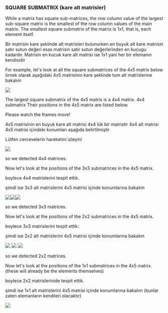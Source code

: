 ### SQUARE SUBMATRIX (kare alt matrisler)

While a matrix has square sub-matrices, the row column value of the largest sub-square matrix is the smallest of the row column values of the main matrix.
The smallest square submatrix of the matrix is 1x1, that is, each element itself.

Bir matrisin kare şeklinde alt matrisleri bulunurken en buyuk alt kare matrisin satır sutun değeri
esas matrisin satir sutun değerlerinden en kucugu kadardır.
Matrisin en kucuk kare alt matrisi ise 1x1 yani her bir elemanın kendisidir

For example, let's look at all the square submatrices of the 4x5 matrix below
örnek olarak aşağıdaki  4x5 matrisinin kare şeklinde tum alt matrislerine bakalım

![](../../../Desktop/karematrisişlemleri.png)

The largest square submatrix of the 4x5 matrix is a 4x4 matrix.
4x4 submatrix Their positions in the 4x5 matrix are listed below. 

Please watch the frames move!

4x5 matrisinin en buyuk kare alt matrisi 4x4 lük bir matristir
4x4 alt matrisi 4x5 matrisi içindeki konumları aşağıda belirtilmiştir

Lütfen cercevelerin hareketini izleyin!

![](../../../Desktop/a1.png)

so we detected 4x4 matrices.

Now let's look at the positions of the 3x3 submatrices in the 4x5 matrix.

boylece 4x4 matrislerini tespit ettik.

şimdi ise 3x3 alt matrislerini 4x5 matrisi içinde konumlarına bakalım  

![](../../../Desktop/a2.png)![](../../../Desktop/a2.2.png)![](../../../Desktop/a3.png)

so we detected 3x3 matrices.

Now let's look at the positions of the 2x2 submatrices in the 4x5 matrix.

boylece 3x3 matrislerini tespit ettik.

şimdi ise 2x2 alt matrislerini 4x5 matrisi içinde konumlarına bakalım

![](../../../Desktop/a4.png)
![](../../../Desktop/a4-1.png)
![](../../../Desktop/a4-2.png)

so we detected 2x2 matrices.

Now let's look at the positions of the 1x1 submatrices in the 4x5 matrix.
(these will already be the elements themselves)

boylece 2x2 matrislerinide tespit ettik.

şimdi ise 1x1 alt matrislerini 4x5 matrisi içinde konumlarına bakalım
(bunlar zaten elemanların kendileri olacaktır)

![](../../../Desktop/ason.png)


